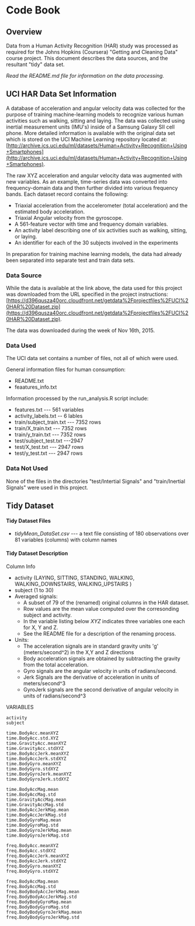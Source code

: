 # Code Book

## Overview

Data from a Human Activity Recognition (HAR) study was processed as required for the Johns Hopkins (Coursera) "Getting and Cleaning Data" course project. This document describes the data sources, and the resultant "tidy" data set.   

_Read the README.md file for information on the data processing._

## UCI HAR Data Set Information
A database of acceleration and angular velocity data was collected for the purpose of training machine-learning models to recognize various human activities such as walking, sitting and laying.  The data was collected using inertial measurement units (IMU's) inside of a Samsung Galaxy SII cell phone.   More detailed information is available with the original data set which is stored on the UCI Machine Learning repository located at: [http://archive.ics.uci.edu/ml/datasets/Human+Activity+Recognition+Using+Smartphones](http://archive.ics.uci.edu/ml/datasets/Human+Activity+Recognition+Using+Smartphones).

The raw XYZ acceleration and angular velocity data was augmented with new variables. As an example, time-series data was converted into frequency-domain data and then further divided into various frequency bands.  Each dataset record contains the following:

* Triaxial acceleration from the accelerometer (total acceleration) and the estimated body acceleration.
* Triaxial Angular velocity from the gyroscope.
* A 561-feature vector with time and frequency domain variables.
* An activity label describing one of six activities such as walking, sitting, or laying.
* An identifier for each of the 30 subjects involved in the experiments

In preparation for training machine learning models, the data had already been separated into separate test and train data sets.

### Data Source
While the data is available at the link above, the data used for this project was downloaded from the URL specified in the project instructions: [https://d396qusza40orc.cloudfront.net/getdata%2Fprojectfiles%2FUCI%20HAR%20Dataset.zip](https://d396qusza40orc.cloudfront.net/getdata%2Fprojectfiles%2FUCI%20HAR%20Dataset.zip).  

The data was downloaded during the week of Nov 16th, 2015.

### Data Used 
The UCI data set contains a number of files, not all of which were used.  

General information files for human consumption:

* README.txt
* feaatures_info.txt

Information processed by the run_analysis.R script include:

* features.txt --- 561 variables
* activity_labels.txt -- 6 lables
* train/subject_train.txt --- 7352 rows
* train/X_train.txt --- 7352 rows
* train/y_train.txt --- 7352 rows
* test/subject_test.txt ---2947 
* test/X_test.txt --- 2947 rows
* test/y_test.txt --- 2947 rows

### Data Not Used 
None of the files in the directories "test/Intertial Signals" and "train/Inertial Signals" were used in this project.


## Tidy Dataset
#### Tidy Dataset Files

* _tidyMean_DataSet.csv_ ---  a text file consisting of 180 observations over 81 variables (columns) with column names

#### Tidy Dataset Description

Column Info

* activity (LAYING, SITTING, STANDING, WALKING, WALKING\_DOWNSTAIRS, WALKING\_UPSTAIRS )
* subject (1 to 30)
* Averaged signals:
    * A subset of 79 of the (renamed) original columns in the HAR dataset.  
    * Row values are the mean value computed over the corresonding subject and activity.
    * In the variable listing below _XYZ_ indicates three variables one each for X, Y and Z.
    * See the README file for a description of the renaming process. 
* Units:
    * The acceleration signals are in standard gravity units 'g' (meters/second^2) in the X,Y and Z directions
    * Body acceleration signals are obtained by subtracting the gravity from the total acceleration. 
    * Gyro signals are the angular velocity in units of radians/second. 
    * Jerk Signals are the derivative of acceleration in units of meters/second^3
    * GyroJerk signals are the second derivative of angular velocity in units of radians/second^3

VARIABLES
```
activity
subject 

time.BodyAcc.meanXYZ
time.BodyAcc.std.XYZ
time.GravityAcc.meanXYZ
time.GravityAcc.stdXYZ
time.BodyAccJerk.meanXYZ
time.BodyAccJerk.stdXYZ
time.BodyGyro.meanXYZ
time.BodyGyro.stdXYZ
time.BodyGyroJerk.meanXYZ
time.BodyGyroJerk.stdXYZ

time.BodyAccMag.mean
time.BodyAccMag.std
time.GravityAccMag.mean
time.GravityAccMag.std
time.BodyAccJerkMag.mean
time.BodyAccJerkMag.std
time.BodyGyroMag.mean
time.BodyGyroMag.std
time.BodyGyroJerkMag.mean
time.BodyGyroJerkMag.std

freq.BodyAcc.meanXYZ
freq.BodyAcc.stdXYZ
freq.BodyAccJerk.meanXYZ
freq.BodyAccJerk.stdXYZ
freq.BodyGyro.meanXYZ
freq.BodyGyro.stdXYZ

freq.BodyAccMag.mean
freq.BodyAccMag.std
freq.BodyBodyAccJerkMag.mean
freq.BodyBodyAccJerkMag.std
freq.BodyBodyGyroMag.mean
freq.BodyBodyGyroMag.std
freq.BodyBodyGyroJerkMag.mean
freq.BodyBodyGyroJerkMag.std
```


